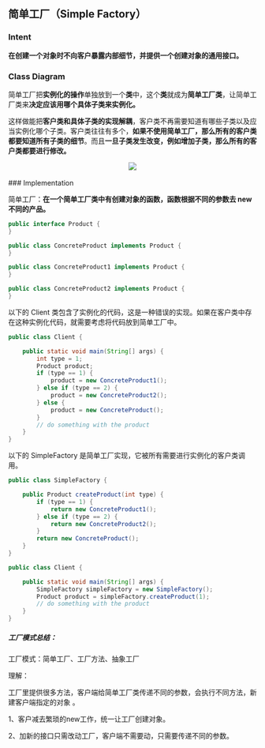 ## 简单工厂（Simple Factory）

### Intent

**在创建一个对象时不向客户暴露内部细节，并提供一个创建对象的通用接口。**

### Class Diagram

简单工厂把**实例化的操作**单独放到一个**类**中，这个**类**就成为**简单工厂类**，让简单工厂类来**决定应该用哪个具体子类来实例化。**

这样做能把**客户类和具体子类的实现解耦**，客户类不再需要知道有哪些子类以及应当实例化哪个子类。客户类往往有多个，**如果不使用简单工厂，那么所有的客户类都要知道所有子类的细节**。而且**一旦子类发生改变，例如增加子类，那么所有的客户类都要进行修改。**

<div align="center"> <img src="https://cs-notes-1256109796.cos.ap-guangzhou.myqcloud.com/40c0c17e-bba6-4493-9857-147c0044a018.png"/> </div><br>
### Implementation

简单工厂：**在一个简单工厂类中有创建对象的函数，函数根据不同的参数去 new 不同的产品。**

```java
public interface Product {
}
```

```java
public class ConcreteProduct implements Product {
}
```

```java
public class ConcreteProduct1 implements Product {
}
```

```java
public class ConcreteProduct2 implements Product {
}
```

以下的 Client 类包含了实例化的代码，这是一种错误的实现。如果在客户类中存在这种实例化代码，就需要考虑将代码放到简单工厂中。

```java
public class Client {

    public static void main(String[] args) {
        int type = 1;
        Product product;
        if (type == 1) {
            product = new ConcreteProduct1();
        } else if (type == 2) {
            product = new ConcreteProduct2();
        } else {
            product = new ConcreteProduct();
        }
        // do something with the product
    }
}
```

以下的 SimpleFactory 是简单工厂实现，它被所有需要进行实例化的客户类调用。

```java
public class SimpleFactory {

    public Product createProduct(int type) {
        if (type == 1) {
            return new ConcreteProduct1();
        } else if (type == 2) {
            return new ConcreteProduct2();
        }
        return new ConcreteProduct();
    }
}
```

```java
public class Client {

    public static void main(String[] args) {
        SimpleFactory simpleFactory = new SimpleFactory();
        Product product = simpleFactory.createProduct(1);
        // do something with the product
    }
}
```





##### 工厂模式总结：

工厂模式：简单工厂、工厂方法、抽象工厂  



理解：

 工厂里提供很多方法，客户端给简单工厂类传递不同的参数，会执行不同方法，新建客户端指定的对象 。

 1、客户减去繁琐的new工作，统一让工厂创建对象。

 2、加新的接口只需改动工厂，客户端不需要动，只需要传递不同的参数。
